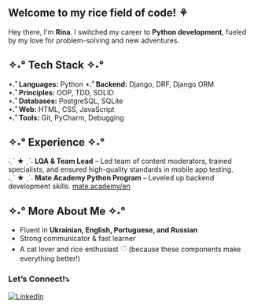 ## Welcome to my rice field of code! ⚘

Hey there, I'm **Rina**. I switched my career to **Python development**, fueled by my love for problem-solving and new adventures.

## ✧˖° Tech Stack ✧˖°
**⋆.˚ Languages:** Python
**⋆.˚ Backend:** Django, DRF, Django ORM  
**⋆.˚ Principles:** OOP, TDD, SOLID  
**⋆.˚ Databases:** PostgreSQL, SQLite  
**⋆.˚ Web:** HTML, CSS, JavaScript  
**⋆.˚ Tools:** Git, PyCharm, Debugging  


## ✧˖° Experience ✧˖°
˗ˏˋ ★ ˎˊ˗ **LQA & Team Lead** – Led team of content moderators, trained specialists, and ensured high-quality standards in mobile app testing.  
˗ˏˋ ★ ˎˊ˗ **Mate Academy Python Program** – Leveled up backend development skills. [mate.academy/en](https://mate.academy/en)


## ✧˖° More About Me ✧˖°
- Fluent in **Ukrainian, English, Portuguese, and Russian**  
- Strong communicator & fast learner  
- A cat lover and rice enthusiast 𓎩 (because these components make everything better!) 

### Let’s Connect!⤵

[![LinkedIn](https://img.shields.io/badge/LinkedIn-0077B5?style=flat&logo=linkedin)](https://www.linkedin.com/in/kateryna-klimovskykh)

